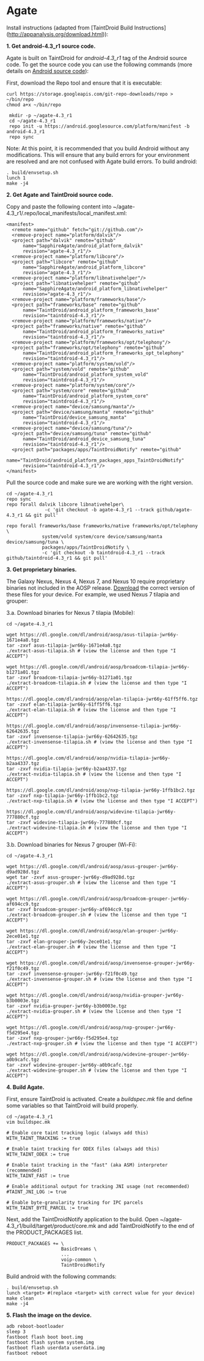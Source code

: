 Agate
=====

Install instructions (adapted from [TaintDroid Build Instructions]
(http://appanalysis.org/download.html)):

**1. Get android-4.3_r1 source code.**

Agate is built on TaintDroid for *android-4.3_r1* tag of the Android source
code. To get the source code you can use the following commands (more details
on [Android source code](https://source.android.com)):

First, download the Repo tool and ensure that it is executable:

```
curl https://storage.googleapis.com/git-repo-downloads/repo > ~/bin/repo
chmod a+x ~/bin/repo
```

```
 mkdir -p ~/agate-4.3_r1
 cd ~/agate-4.3_r1
 repo init -u https://android.googlesource.com/platform/manifest -b android-4.3_r1
 repo sync
```

Note: At this point, it is recommended that you build Android without any
modifications. This will ensure that any build errors for your environment are
resolved and are not confused with Agate build errors. To build android:

```
. build/envsetup.sh
lunch 1
make -j4
```

**2. Get Agate and TaintDroid source code.**

Copy and paste the following content into
~/agate-4.3_r1/.repo/local_manifests/local_manifest.xml:


```
<manifest>
  <remote name="github" fetch="git://github.com"/>
  <remove-project name="platform/dalvik"/>
  <project path="dalvik" remote="github"
      name="SapphireAgate/android_platform_dalvik"
      revision="agate-4.3_r1"/>
  <remove-project name="platform/libcore"/>
  <project path="libcore" remote="github"
      name="SapphireAgate/android_platform_libcore"
      revision="agate-4.3_r1"/>
  <remove-project name="platform/libnativehelper"/>
  <project path="libnativehelper" remote="github"
      name="SapphireAgate/android_platform_libnativehelper"
      revision="agate-4.3_r1"/>
  <remove-project name="platform/frameworks/base"/>
  <project path="frameworks/base" remote="github"
      name="TaintDroid/android_platform_frameworks_base"
      revision="taintdroid-4.3_r1"/>
  <remove-project name="platform/frameworks/native"/>
  <project path="frameworks/native" remote="github"
      name="TaintDroid/android_platform_frameworks_native"
      revision="taintdroid-4.3_r1"/>
  <remove-project name="platform/frameworks/opt/telephony"/>
  <project path="frameworks/opt/telephony" remote="github"
      name="TaintDroid/android_platform_frameworks_opt_telephony"
      revision="taintdroid-4.3_r1"/>
  <remove-project name="platform/system/vold"/>
  <project path="system/vold" remote="github"
      name="TaintDroid/android_platform_system_vold"
      revision="taintdroid-4.3_r1"/>
  <remove-project name="platform/system/core"/>
  <project path="system/core" remote="github"
      name="TaintDroid/android_platform_system_core"
      revision="taintdroid-4.3_r1"/>
  <remove-project name="device/samsung/manta"/>
  <project path="device/samsung/manta" remote="github"
      name="TaintDroid/device_samsung_manta"
      revision="taintdroid-4.3_r1"/>
  <remove-project name="device/samsung/tuna"/>
  <project path="device/samsung/tuna" remote="github"
      name="TaintDroid/android_device_samsung_tuna"
      revision="taintdroid-4.3_r1"/>
  <project path="packages/apps/TaintDroidNotify" remote="github"
      name="TaintDroid/android_platform_packages_apps_TaintDroidNotify"
      revision="taintdroid-4.3_r1"/>
</manifest>

```

Pull the source code and make sure we are working with the right version.

```
cd ~/agate-4.3_r1
repo sync
repo forall dalvik libcore libnativehelper\
              -c 'git checkout -b agate-4.3_r1 --track github/agate-4.3_r1 && git pull'

repo forall frameworks/base frameworks/native frameworks/opt/telephony \
             system/vold system/core device/samsung/manta device/samsung/tuna \
             packages/apps/TaintDroidNotify \
             -c 'git checkout -b taintdroid-4.3_r1 --track github/taintdroid-4.3_r1 && git pull'

```

**3. Get proprietary binaries.**

The Galaxy Nexus, Nexus 4, Nexus 7, and Nexus 10 require proprietary binaries
not included in the AOSP release.
[Download](https://developers.google.com/android/nexus/drivers) the correct
version of these files for your device. For example, we used Nexus 7 tilapia and grouper:

3.a. Download binaries for Nexus 7 tilapia (Mobile):

```
cd ~/agate-4.3_r1

wget https://dl.google.com/dl/android/aosp/asus-tilapia-jwr66y-1671e4a8.tgz
tar -zxvf asus-tilapia-jwr66y-1671e4a8.tgz
./extract-asus-tilapia.sh # (view the license and then type "I ACCEPT")

wget https://dl.google.com/dl/android/aosp/broadcom-tilapia-jwr66y-b1271a01.tgz
tar -zxvf broadcom-tilapia-jwr66y-b1271a01.tgz
./extract-broadcom-tilapia.sh # (view the license and then type "I ACCEPT")

https://dl.google.com/dl/android/aosp/elan-tilapia-jwr66y-61ff5ff6.tgz
tar -zxvf elan-tilapia-jwr66y-61ff5ff6.tgz
./extract-elan-tilapia.sh # (view the license and then type "I ACCEPT")

https://dl.google.com/dl/android/aosp/invensense-tilapia-jwr66y-62642635.tgz
tar -zxvf invensense-tilapia-jwr66y-62642635.tgz
./extract-invensense-tilapia.sh # (view the license and then type "I ACCEPT")

https://dl.google.com/dl/android/aosp/nvidia-tilapia-jwr66y-b2aa4337.tgz
tar -zxvf nvidia-tilapia-jwr66y-b2aa4337.tgz
./extract-nvidia-tilapia.sh # (view the license and then type "I ACCEPT")

https://dl.google.com/dl/android/aosp/nxp-tilapia-jwr66y-1ffb1bc2.tgz
tar -zxvf nxp-tilapia-jwr66y-1ffb1bc2.tgz
./extract-nxp-tilapia.sh # (view the license and then type "I ACCEPT")

https://dl.google.com/dl/android/aosp/widevine-tilapia-jwr66y-777880cf.tgz
tar -zxvf widevine-tilapia-jwr66y-777880cf.tgz
./extract-widevine-tilapia.sh # (view the license and then type "I ACCEPT")
```

3.b. Download binaries for Nexus 7 grouper (Wi-Fi):

```
cd ~/agate-4.3_r1

wget https://dl.google.com/dl/android/aosp/asus-grouper-jwr66y-d9ad928d.tgz
wget tar -zxvf asus-grouper-jwr66y-d9ad928d.tgz
./extract-asus-grouper.sh # (view the license and then type "I ACCEPT")

wget https://dl.google.com/dl/android/aosp/broadcom-grouper-jwr66y-af694cc9.tgz
tar -zxvf broadcom-grouper-jwr66y-af694cc9.tgz
./extract-broadcom-grouper.sh # (view the license and then type "I ACCEPT")

wget https://dl.google.com/dl/android/aosp/elan-grouper-jwr66y-2ece01e1.tgz
tar -zxvf elan-grouper-jwr66y-2ece01e1.tgz
./extract-elan-grouper.sh # (view the license and then type "I ACCEPT")

wget https://dl.google.com/dl/android/aosp/invensense-grouper-jwr66y-f21f0c49.tgz
tar -zxvf invensense-grouper-jwr66y-f21f0c49.tgz
./extract-invensense-grouper.sh # (view the license and then type "I ACCEPT")

wget https://dl.google.com/dl/android/aosp/nvidia-grouper-jwr66y-b3b0003e.tgz
tar -zxvf nvidia-grouper-jwr66y-b3b0003e.tgz
./extract-nvidia-grouper.sh # (view the license and then type "I ACCEPT")

wget https://dl.google.com/dl/android/aosp/nxp-grouper-jwr66y-f5d295e4.tgz
tar -zxvf nxp-grouper-jwr66y-f5d295e4.tgz
./extract-nxp-grouper.sh # (view the license and then type "I ACCEPT")

wget https://dl.google.com/dl/android/aosp/widevine-grouper-jwr66y-a0b9cafc.tgz
tar -zxvf widevine-grouper-jwr66y-a0b9cafc.tgz
./extract-widevine-grouper.sh # (view the license and then type "I ACCEPT")
```

**4. Build Agate.**

First, ensure TaintDroid is activated. Create a *buildspec.mk* file and define
some variables so that TaintDroid will build properly. 

```
cd ~/agate-4.3_r1
vim buildspec.mk 

# Enable core taint tracking logic (always add this)
WITH_TAINT_TRACKING := true

# Enable taint tracking for ODEX files (always add this)
WITH_TAINT_ODEX := true

# Enable taint tracking in the "fast" (aka ASM) interpreter (recommended)
WITH_TAINT_FAST := true

# Enable additional output for tracking JNI usage (not recommended)
#TAINT_JNI_LOG := true

# Enable byte-granularity tracking for IPC parcels
WITH_TAINT_BYTE_PARCEL := true
```

Next, add the TaintDroidNotify application to the build. Open
~/agate-4.3_r1/build/target/product/core.mk and add TaintDroidNotify to the end of the
PRODUCT_PACKAGES list.

```
PRODUCT_PACKAGES += \
                    BasicDreams \
                    ...
                    voip-common \
                    TaintDroidNotify

```

Build android with the following commands:

```
. build/envsetup.sh
lunch <target> #(replace <target> with correct value for your device)
make clean
make -j4
```

**5. Flash the image on the device.**

```
adb reboot-bootloader
sleep 3
fastboot flash boot boot.img
fastboot flash system system.img
fastboot flash userdata userdata.img
fastboot reboot
```


